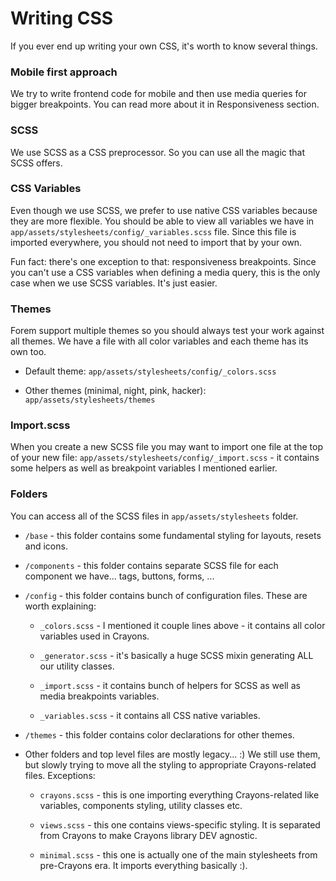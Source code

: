 # Writing CSS

If you ever end up writing your own CSS, it's worth to know several things.

### Mobile first approach

We try to write frontend code for mobile and then use media queries for bigger
breakpoints. You can read more about it in Responsiveness section.

### SCSS

We use SCSS as a CSS preprocessor. So you can use all the magic that SCSS
offers.

### CSS Variables

Even though we use SCSS, we prefer to use native CSS variables because they are
more flexible. You should be able to view all variables we have in
`app/assets/stylesheets/config/_variables.scss` file. Since this file is
imported everywhere, you should not need to import that by your own.

Fun fact: there's one exception to that: responsiveness breakpoints. Since you
can't use a CSS variables when defining a media query, this is the only case
when we use SCSS variables. It's just easier.

### Themes

Forem support multiple themes so you should always test your work against all
themes. We have a file with all color variables and each theme has its own too.

- Default theme: `app/assets/stylesheets/config/_colors.scss`

- Other themes (minimal, night, pink, hacker): `app/assets/stylesheets/themes`

### Import.scss

When you create a new SCSS file you may want to import one file at the top of
your new file: `app/assets/stylesheets/config/_import.scss` - it contains some
helpers as well as breakpoint variables I mentioned earlier.

### Folders

You can access all of the SCSS files in `app/assets/stylesheets` folder.

- `/base` - this folder contains some fundamental styling for layouts, resets
  and icons.

- `/components` - this folder contains separate SCSS file for each component we
  have... tags, buttons, forms, ...

- `/config` - this folder contains bunch of configuration files. These are worth
  explaining:

  - `_colors.scss` - I mentioned it couple lines above - it contains all color
    variables used in Crayons.

  - `_generator.scss` - it's basically a huge SCSS mixin generating ALL our
    utility classes.

  - `_import.scss` - it contains bunch of helpers for SCSS as well as media
    breakpoints variables.

  - `_variables.scss` - it contains all CSS native variables.

- `/themes` - this folder contains color declarations for other themes.

- Other folders and top level files are mostly legacy... :) We still use them,
  but slowly trying to move all the styling to appropriate Crayons-related
  files. Exceptions:

  - `crayons.scss` - this is one importing everything Crayons-related like
    variables, components styling, utility classes etc.

  - `views.scss` - this one contains views-specific styling. It is separated
    from Crayons to make Crayons library DEV agnostic.

  - `minimal.scss` - this one is actually one of the main stylesheets from
    pre-Crayons era. It imports everything basically :).
